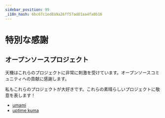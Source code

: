 ```yaml
---
sidebar_position: 99
_i18n_hash: 6bc67c1ed8a9a26ff57ad81aa4fa0b16
---
```

# 特別な感謝

## オープンソースプロジェクト

天機はこれらのプロジェクトに非常に刺激を受けています。オープンソースコミュニティへの貢献に感謝します。

私もこれらのプロジェクトが大好きです。これらの素晴らしいプロジェクトに敬意を表します！

- [umami](https://github.com/umami-software/umami)
- [uptime kuma](https://github.com/louislam/uptime-kuma)
